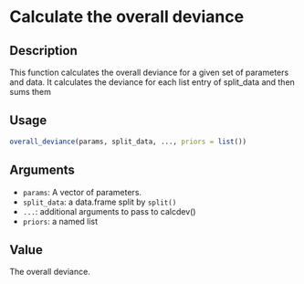 # Calculate the overall deviance

## Description

This function calculates the overall deviance for a given set of parameters and data.
It calculates the deviance for each list entry of split_data and then sums them

## Usage

```r
overall_deviance(params, split_data, ..., priors = list())
```

## Arguments

* `params`: A vector of parameters.
* `split_data`: a data.frame split by `split()`
* `...`: additional arguments to pass to calcdev()
* `priors`: a named list

## Value

The overall deviance.


